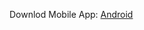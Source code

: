 Downlod Mobile App:
[Android](https://drive.google.com/file/d/11qxa3pUWc2RrCQmnKqcHZZzRsJxCQxLc/view?usp=sharing)
